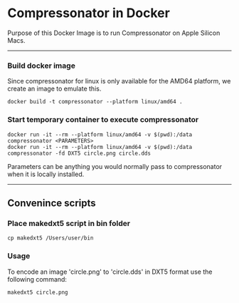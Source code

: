 # Compressonator in Docker

Purpose of this Docker Image is to run Compressonator on Apple Silicon Macs.

---

### Build docker image
Since compressonator for linux is only available for the AMD64 platform, we create an image to emulate this.
```
docker build -t compressonator --platform linux/amd64 .
```

### Start temporary container to execute compressonator
```
docker run -it --rm --platform linux/amd64 -v $(pwd):/data compressonator <PARAMETERS>
docker run -it --rm --platform linux/amd64 -v $(pwd):/data compressonator -fd DXT5 circle.png circle.dds
```
Parameters can be anything you would normally pass to compressonator when it is locally installed.

---

## Convenince scripts

### Place makedxt5 script in bin folder
```
cp makedxt5 /Users/user/bin
```

### Usage
To encode an image 'circle.png' to 'circle.dds' in DXT5 format use the following command:
```
makedxt5 circle.png
```



